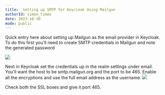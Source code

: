 ```yaml
---
title:  Setting up SMTP for Keycloak Using Mailgun
authorId: simon_timms
date: 2023-10-30
mode: public
---
```




Quick entry here about setting up Mailgun as the email provider in Keycloak. To do this first you'll need to create SMTP credentials in Mailgun and note the generated password

![](/images/2023-10-30-smtp_setup_for_mailgun.md/2023-10-30-17-34-55.png)

Next in Keycloak set the credentials up in the realm settings under email. You'll want the host to be smtp.mailgun.org and the port to be 465. Enable all the encryptions and use the full email address as the username.
![](/images/2023-10-30-smtp_setup_for_mailgun.md/2023-10-30-17-34-24.png)

Check both the SSL boxes and give it port 465.